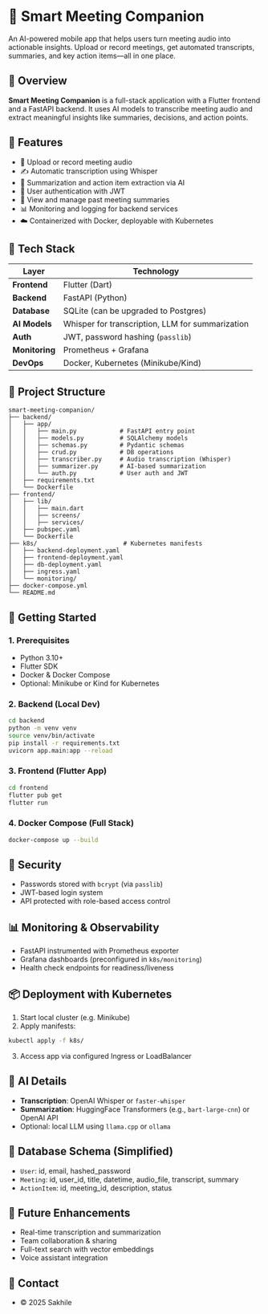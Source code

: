 # 🧠 Smart Meeting Companion
An AI-powered mobile app that helps users turn meeting audio into actionable insights. Upload or record meetings, get automated transcripts, summaries, and key action items—all in one place.

## 📌 Overview
**Smart Meeting Companion** is a full-stack application with a Flutter frontend and a FastAPI backend. It uses AI models to transcribe meeting audio and extract meaningful insights like summaries, decisions, and action points.

## 🚀 Features
* 🎹 Upload or record meeting audio
* ✍️ Automatic transcription using Whisper
* 🧠 Summarization and action item extraction via AI
* 🔐 User authentication with JWT
* 🧾 View and manage past meeting summaries
* 📊 Monitoring and logging for backend services
* ☁️ Containerized with Docker, deployable with Kubernetes

## 🧰 Tech Stack
| Layer          | Technology                                       |
| -------------- | ------------------------------------------------ |
| **Frontend**   | Flutter (Dart)                                   |
| **Backend**    | FastAPI (Python)                                 |
| **Database**   | SQLite (can be upgraded to Postgres)             |
| **AI Models**  | Whisper for transcription, LLM for summarization |
| **Auth**       | JWT, password hashing (`passlib`)                |
| **Monitoring** | Prometheus + Grafana                             |
| **DevOps**     | Docker, Kubernetes (Minikube/Kind)               |

## 📂 Project Structure
```
smart-meeting-companion/
├── backend/
│   ├── app/
│   │   ├── main.py            # FastAPI entry point
│   │   ├── models.py          # SQLAlchemy models
│   │   ├── schemas.py         # Pydantic schemas
│   │   ├── crud.py            # DB operations
│   │   ├── transcriber.py     # Audio transcription (Whisper)
│   │   ├── summarizer.py      # AI-based summarization
│   │   └── auth.py            # User auth and JWT
│   ├── requirements.txt
│   └── Dockerfile
├── frontend/
│   ├── lib/
│   │   ├── main.dart
│   │   ├── screens/
│   │   ├── services/
│   ├── pubspec.yaml
│   └── Dockerfile
├── k8s/                        # Kubernetes manifests
│   ├── backend-deployment.yaml
│   ├── frontend-deployment.yaml
│   ├── db-deployment.yaml
│   ├── ingress.yaml
│   └── monitoring/
├── docker-compose.yml
└── README.md
```

## 💠 Getting Started
### 1. Prerequisites
* Python 3.10+
* Flutter SDK
* Docker & Docker Compose
* Optional: Minikube or Kind for Kubernetes

### 2. Backend (Local Dev)
```bash
cd backend
python -m venv venv
source venv/bin/activate
pip install -r requirements.txt
uvicorn app.main:app --reload
```

### 3. Frontend (Flutter App)
```bash
cd frontend
flutter pub get
flutter run
```

### 4. Docker Compose (Full Stack)
```bash
docker-compose up --build
```

## 🔐 Security
* Passwords stored with `bcrypt` (via `passlib`)
* JWT-based login system
* API protected with role-based access control

## 📊 Monitoring & Observability
* FastAPI instrumented with Prometheus exporter
* Grafana dashboards (preconfigured in `k8s/monitoring`)
* Health check endpoints for readiness/liveness

## 📦 Deployment with Kubernetes
1. Start local cluster (e.g. Minikube)
2. Apply manifests:
```bash
kubectl apply -f k8s/
```
3. Access app via configured Ingress or LoadBalancer

## 🧠 AI Details
* **Transcription**: OpenAI Whisper or `faster-whisper`
* **Summarization**: HuggingFace Transformers (e.g., `bart-large-cnn`) or OpenAI API
* Optional: local LLM using `llama.cpp` or `ollama`

## 📃 Database Schema (Simplified)
* `User`: id, email, hashed\_password
* `Meeting`: id, user\_id, title, datetime, audio\_file, transcript, summary
* `ActionItem`: id, meeting\_id, description, status

## 🧹 Future Enhancements
* Real-time transcription and summarization
* Team collaboration & sharing
* Full-text search with vector embeddings
* Voice assistant integration

## 🤝 Contact
- © 2025 Sakhile
